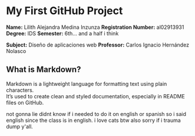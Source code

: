 # My First GitHub Project

**Name:** Lilith Alejandra Medina Inzunza
**Registration Number:** al02913931
**Degree:** IDS 
**Semester:** 6th... and a half i think  

**Subject:** Diseño de aplicaciones web
**Professor:** Carlos Ignacio Hernández Nolasco 

## What is Markdown?

Markdown is a lightweight language for formatting text using plain characters.  
It’s used to create clean and styled documentation, especially in README files on GitHub.

not gonna lie didnt know if i needed to do it on english or spanish so i said english since the class is in english.
i love cats btw also sorry if i trauma dump y'all.
